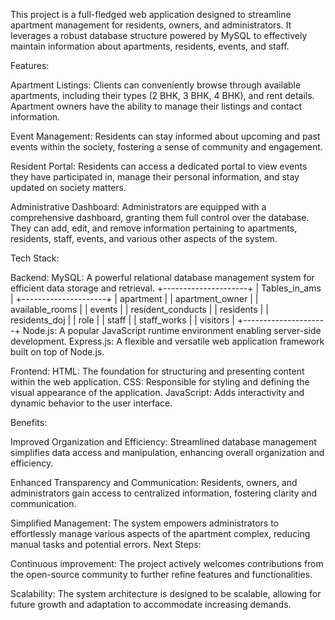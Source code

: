 This project is a full-fledged web application designed to streamline apartment management for residents, owners, and administrators. It leverages a robust database structure powered by MySQL to effectively maintain information about apartments, residents, events, and staff.


Features:


Apartment Listings:
Clients can conveniently browse through available apartments, including their types (2 BHK, 3 BHK, 4 BHK), and rent details. Apartment owners have the ability to manage their listings and contact information.

Event Management:
Residents can stay informed about upcoming and past events within the society, fostering a sense of community and engagement.

Resident Portal:
Residents can access a dedicated portal to view events they have participated in, manage their personal information, and stay updated on society matters.

Administrative Dashboard:
Administrators are equipped with a comprehensive dashboard, granting them full control over the database. They can add, edit, and remove information pertaining to apartments, residents, staff, events, and various other aspects of the system.


Tech Stack:


Backend:
MySQL: A powerful relational database management system for efficient data storage and retrieval. 
+---------------------+
| Tables_in_ams       |
+---------------------+
| apartment           |
| apartment_owner     |
| available_rooms     |
| events              |
| resident_conducts   |
| residents           |
| residents_doj       |
| role                |
| staff               |
| staff_works         |
| visitors            |
+---------------------+
Node.js: A popular JavaScript runtime environment enabling server-side development.
Express.js: A flexible and versatile web application framework built on top of Node.js.

Frontend:
HTML: The foundation for structuring and presenting content within the web application.
CSS: Responsible for styling and defining the visual appearance of the application.
JavaScript: Adds interactivity and dynamic behavior to the user interface.


Benefits:


Improved Organization and Efficiency: Streamlined database management simplifies data access and manipulation, enhancing overall organization and efficiency.

Enhanced Transparency and Communication: Residents, owners, and administrators gain access to centralized information, fostering clarity and communication.

Simplified Management: The system empowers administrators to effortlessly manage various aspects of the apartment complex, reducing manual tasks and potential errors.
Next Steps:

Continuous improvement: The project actively welcomes contributions from the open-source community to further refine features and functionalities.

Scalability: The system architecture is designed to be scalable, allowing for future growth and adaptation to accommodate increasing demands.